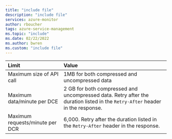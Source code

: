 ```yaml
---
title: "include file" 
description: "include file" 
services: azure-monitor
author: rboucher
tags: azure-service-management
ms.topic: "include"
ms.date: 02/22/2022
ms.author: bwren
ms.custom: "include file"
---
```


| Limit | Value |
|:---|:---|
| Maximum size of API call | 1MB for both compressed and uncompressed data |
| Maximum data/minute per DCE | 2 GB for both compressed and uncompressed data. Retry after the duration listed in the `Retry-After` header in the response.  |
| Maximum requests/minute per DCR | 6,000. Retry after the duration listed in the `Retry-After` header in the response. |

